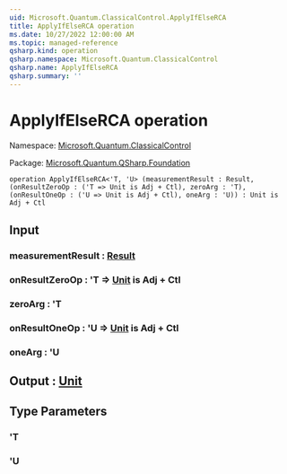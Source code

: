 ```yaml
---
uid: Microsoft.Quantum.ClassicalControl.ApplyIfElseRCA
title: ApplyIfElseRCA operation
ms.date: 10/27/2022 12:00:00 AM
ms.topic: managed-reference
qsharp.kind: operation
qsharp.namespace: Microsoft.Quantum.ClassicalControl
qsharp.name: ApplyIfElseRCA
qsharp.summary: ''
---
```


# ApplyIfElseRCA operation

Namespace: [Microsoft.Quantum.ClassicalControl](xref:Microsoft.Quantum.ClassicalControl)

Package: [Microsoft.Quantum.QSharp.Foundation](https://nuget.org/packages/Microsoft.Quantum.QSharp.Foundation)




```qsharp
operation ApplyIfElseRCA<'T, 'U> (measurementResult : Result, (onResultZeroOp : ('T => Unit is Adj + Ctl), zeroArg : 'T), (onResultOneOp : ('U => Unit is Adj + Ctl), oneArg : 'U)) : Unit is Adj + Ctl
```


## Input

### measurementResult : [Result](xref:microsoft.quantum.qsharp.valueliterals#result-literal)




### onResultZeroOp : 'T => [Unit](xref:microsoft.quantum.qsharp.valueliterals#unit-literal)  is Adj + Ctl




### zeroArg : 'T




### onResultOneOp : 'U => [Unit](xref:microsoft.quantum.qsharp.valueliterals#unit-literal)  is Adj + Ctl




### oneArg : 'U





## Output : [Unit](xref:microsoft.quantum.qsharp.valueliterals#unit-literal)



## Type Parameters

### 'T


### 'U


